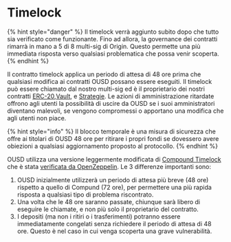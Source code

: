 # Timelock

{% hint style="danger" %}
Il timelock verrà aggiunto subito dopo che tutto sia verificato come funzionante. Fino ad allora, la governance dei contratti rimarrà in mano a 5 di 8 multi-sig di Origin. Questo permette una più immediata risposta verso qualsiasi problematica che possa venir scoperta.
{% endhint %}

Il contratto timelock applica un periodo di attesa di 48 ore prima che qualsiasi modifica ai contratti OUSD possano essere eseguiti. Il timelock può essere chiamato dal nostro multi-sig ed è il proprietario dei nostri contratti [ERC-20](../architecture.md),[Vault](vault.md), e [Strategie](strategies.md). Le azioni di amministrazione ritardate offrono agli utenti la possibilità di uscire da OUSD se i suoi amministratori diventano malevoli, se vengono compromessi o apportano una modifica che agli utenti non piace.

{% hint style="info" %}
Il blocco temporale è una misura di sicurezza che offre ai titolari di OUSD 48 ore per ritirare i propri fondi se dovessero avere obiezioni a qualsiasi aggiornamento proposto al protocollo.
{% endhint %}

OUSD utilizza una versione leggermente modificata di [Compound Timelock](https://compound.finance/docs/governance) che è stata [verificata da OpenZeppelin](https://blog.openzeppelin.com/compound-finance-patch-audit/). Le 3 differenze importanti sono:

1. OUSD inizialmente utilizzerà un periodo di attesa più breve \(48 ore\) rispetto a quello di Compund \(72 ore\), per permettere una più rapida risposta a qualsiasi tipo di problema riscontrato.
2. Una volta che le 48 ore saranno passate, chiunque sarà libero di eseguire le chiamate, e non più solo il proprietario del contratto.
3. I depositi \(ma non i ritiri o i trasferimenti\) potranno essere immediatamente congelati senza richiedere il periodo di attesa di 48 ore. Questo è nel caso in cui venga scoperta una grave vulnerabilità.





